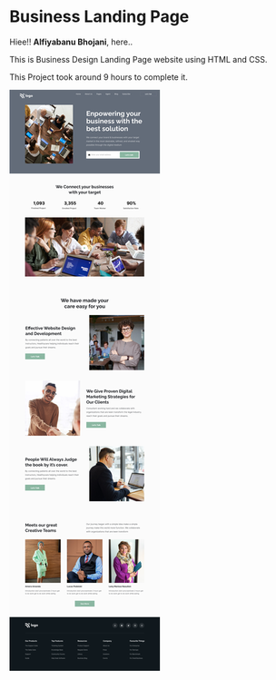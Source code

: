 # Business Landing Page

Hiee!! **Alfiyabanu Bhojani**, here..

This is Business Design Landing Page website using HTML and CSS.

This Project took around 9 hours to complete it.

![alt text](./image/12.png)
